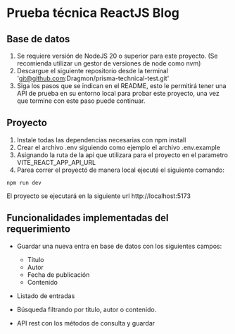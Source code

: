 # Prueba técnica ReactJS Blog

## Base de datos

1. Se requiere versión de NodeJS 20 o superior para este proyecto. (Se recomienda utilizar un gestor de versiones de node como nvm)
2. Descargue el siguiente repositorio desde la terminal 'git@github.com:Dragmon/prisma-technical-test.git'
3. Siga los pasos que se indican en el README, esto le permitirá tener una API de prueba en su entorno local para probar este proyecto, una vez que termine con este paso puede continuar.

## Proyecto

1. Instale todas las dependencias necesarias con npm install
2. Crear el archivo .env siguiendo como ejemplo el archivo .env.example
3. Asignando la ruta de la api que utilizara para el proyecto en el parametro VITE_REACT_APP_API_URL
4. Parea correr el proyectó de manera local ejecuté el siguiente comando:

```
npm run dev
```

El proyecto se ejecutará en la siguiente url http://localhost:5173

## Funcionalidades implementadas del requerimiento

- Guardar una nueva entra en base de datos con los siguientes campos:

  - Título
  - Autor
  - Fecha de publicación
  - Contenido

- Listado de entradas
- Búsqueda filtrando por título, autor o contenido.
- API rest con los métodos de consulta y guardar
